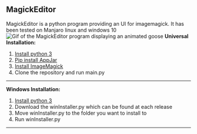## MagickEditor
MagickEditor is a python program providing an UI for imagemagick.
It has been tested on Manjaro linux and windows 10
![Gif of the MagickEditor program displaying an animated goose](https://puu.sh/EUwLR.gif) 
**Universal Installation:**
 1. [Install python 3](https://www.python.org/downloads/)
 2. [Pip install AppJar](https://pypi.org/project/appJar/)
 3. [Install ImageMagick](https://imagemagick.org/script/download.php)
 4. Clone the repository and run main.py
 ___
 **Windows Installation:**
 1. [Install python 3](https://www.python.org/downloads/)
 2. Download the winInstaller.py which can be found at each release
 3. Move winInstaller.py to the folder you want to install to
 4. Run winInstaller.py
 ___

 
